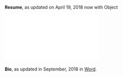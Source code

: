 **Resume**, as updated on April 19, 2018 now with Object

![pdf](Resume_Herbert_Yang_20180419.pdf)


**Bio**, as updated in September, 2018 in [Word](https://github.com/zire/resume/blob/master/Herbert%20Yang_Bio_201809.docx). 